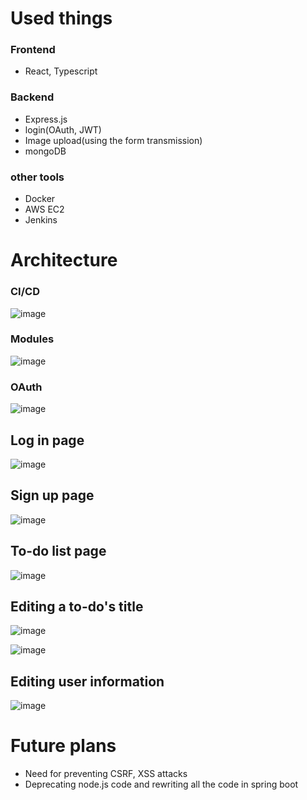 # Used things
### Frontend
- React, Typescript
### Backend
- Express.js
- login(OAuth, JWT)
- Image upload(using the form transmission)
- mongoDB
### other tools
- Docker
- AWS EC2
- Jenkins

# Architecture
### CI/CD
![image](https://github.com/vacu9708/To-do-list/assets/67142421/abc1c0e4-453d-49bd-ad32-0e2233c766bb)
### Modules
![image](https://github.com/vacu9708/To-do-list/assets/67142421/f5423d11-fef5-4640-b78d-43249b9230a4)

### OAuth
![image](https://github.com/vacu9708/Fundamental-knowledge/assets/67142421/d3839134-4bc5-415c-b256-d215910c6a86)

## Log in page 
![image](https://user-images.githubusercontent.com/67142421/236621776-77935f93-afbc-4670-bd72-7c3b288fb476.png)

## Sign up page
![image](https://user-images.githubusercontent.com/67142421/175507815-b1c1f0af-87f4-430e-8dc9-c3a955ad5e68.png)

## To-do list page
![image](https://github.com/vacu9708/To-do-list/assets/67142421/4a981b92-153b-4940-a9d4-201ce57475a7)

## Editing a to-do's title
![image](https://user-images.githubusercontent.com/67142421/175510209-ba0159b7-e40d-499d-bb48-9f5b78d28579.png)

![image](https://user-images.githubusercontent.com/67142421/175510279-f179b60d-96c6-4bdf-a1c3-912c910c3202.png)

## Editing user information
![image](https://user-images.githubusercontent.com/67142421/175508254-803abf59-0364-4b46-b0c3-7207ce1b8996.png)
 
 # Future plans
 - Need for preventing CSRF, XSS attacks
 - Deprecating node.js code and rewriting all the code in spring boot
